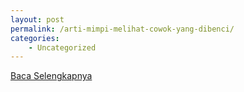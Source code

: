 ```yaml
---
layout: post
permalink: /arti-mimpi-melihat-cowok-yang-dibenci/
categories:
    - Uncategorized
---
```


[Baca Selengkapnya](/06)